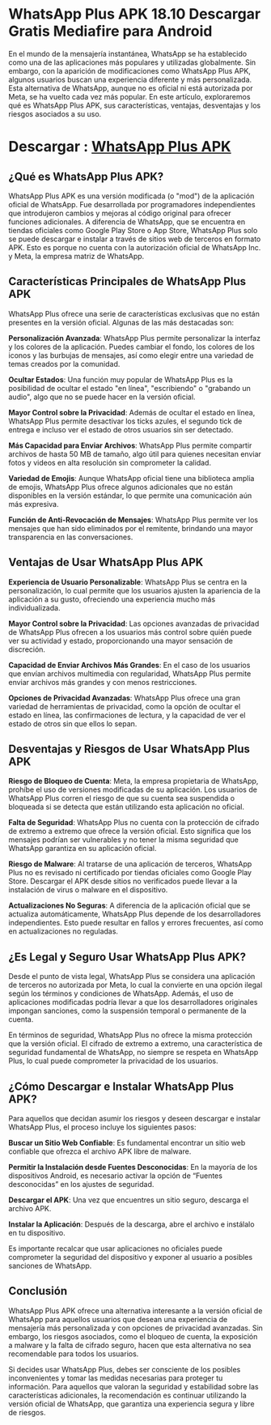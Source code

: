 # WhatsApp Plus APK 18.10 Descargar Gratis Mediafire para Android
En el mundo de la mensajería instantánea, WhatsApp se ha establecido como una de las aplicaciones más populares y utilizadas globalmente. Sin embargo, con la aparición de modificaciones como WhatsApp Plus APK, algunos usuarios buscan una experiencia diferente y más personalizada. Esta alternativa de WhatsApp, aunque no es oficial ni está autorizada por Meta, se ha vuelto cada vez más popular. En este artículo, exploraremos qué es WhatsApp Plus APK, sus características, ventajas, desventajas y los riesgos asociados a su uso.

# Descargar : [WhatsApp Plus APK](https://whatsapp-plus.modilimitado.io)

## ¿Qué es WhatsApp Plus APK?

WhatsApp Plus APK es una versión modificada (o "mod") de la aplicación oficial de WhatsApp. Fue desarrollada por programadores independientes que introdujeron cambios y mejoras al código original para ofrecer funciones adicionales. A diferencia de WhatsApp, que se encuentra en tiendas oficiales como Google Play Store o App Store, WhatsApp Plus solo se puede descargar e instalar a través de sitios web de terceros en formato APK. Esto es porque no cuenta con la autorización oficial de WhatsApp Inc. y Meta, la empresa matriz de WhatsApp.

## Características Principales de WhatsApp Plus APK

WhatsApp Plus ofrece una serie de características exclusivas que no están presentes en la versión oficial. Algunas de las más destacadas son:

**Personalización Avanzada**: WhatsApp Plus permite personalizar la interfaz y los colores de la aplicación. Puedes cambiar el fondo, los colores de los iconos y las burbujas de mensajes, así como elegir entre una variedad de temas creados por la comunidad.

**Ocultar Estados**: Una función muy popular de WhatsApp Plus es la posibilidad de ocultar el estado "en línea", "escribiendo" o "grabando un audio", algo que no se puede hacer en la versión oficial.

**Mayor Control sobre la Privacidad**: Además de ocultar el estado en línea, WhatsApp Plus permite desactivar los ticks azules, el segundo tick de entrega e incluso ver el estado de otros usuarios sin ser detectado.

**Más Capacidad para Enviar Archivos**: WhatsApp Plus permite compartir archivos de hasta 50 MB de tamaño, algo útil para quienes necesitan enviar fotos y videos en alta resolución sin comprometer la calidad.

**Variedad de Emojis**: Aunque WhatsApp oficial tiene una biblioteca amplia de emojis, WhatsApp Plus ofrece algunos adicionales que no están disponibles en la versión estándar, lo que permite una comunicación aún más expresiva.

**Función de Anti-Revocación de Mensajes**: WhatsApp Plus permite ver los mensajes que han sido eliminados por el remitente, brindando una mayor transparencia en las conversaciones.

## Ventajas de Usar WhatsApp Plus APK

**Experiencia de Usuario Personalizable**: WhatsApp Plus se centra en la personalización, lo cual permite que los usuarios ajusten la apariencia de la aplicación a su gusto, ofreciendo una experiencia mucho más individualizada.

**Mayor Control sobre la Privacidad**: Las opciones avanzadas de privacidad de WhatsApp Plus ofrecen a los usuarios más control sobre quién puede ver su actividad y estado, proporcionando una mayor sensación de discreción.

**Capacidad de Enviar Archivos Más Grandes**: En el caso de los usuarios que envían archivos multimedia con regularidad, WhatsApp Plus permite enviar archivos más grandes y con menos restricciones.

**Opciones de Privacidad Avanzadas**: WhatsApp Plus ofrece una gran variedad de herramientas de privacidad, como la opción de ocultar el estado en línea, las confirmaciones de lectura, y la capacidad de ver el estado de otros sin que ellos lo sepan.

## Desventajas y Riesgos de Usar WhatsApp Plus APK

**Riesgo de Bloqueo de Cuenta**: Meta, la empresa propietaria de WhatsApp, prohíbe el uso de versiones modificadas de su aplicación. Los usuarios de WhatsApp Plus corren el riesgo de que su cuenta sea suspendida o bloqueada si se detecta que están utilizando esta aplicación no oficial.

**Falta de Seguridad**: WhatsApp Plus no cuenta con la protección de cifrado de extremo a extremo que ofrece la versión oficial. Esto significa que los mensajes podrían ser vulnerables y no tener la misma seguridad que WhatsApp garantiza en su aplicación oficial.

**Riesgo de Malware**: Al tratarse de una aplicación de terceros, WhatsApp Plus no es revisado ni certificado por tiendas oficiales como Google Play Store. Descargar el APK desde sitios no verificados puede llevar a la instalación de virus o malware en el dispositivo.

**Actualizaciones No Seguras**: A diferencia de la aplicación oficial que se actualiza automáticamente, WhatsApp Plus depende de los desarrolladores independientes. Esto puede resultar en fallos y errores frecuentes, así como en actualizaciones no reguladas.

## ¿Es Legal y Seguro Usar WhatsApp Plus APK?

Desde el punto de vista legal, WhatsApp Plus se considera una aplicación de terceros no autorizada por Meta, lo cual la convierte en una opción ilegal según los términos y condiciones de WhatsApp. Además, el uso de aplicaciones modificadas podría llevar a que los desarrolladores originales impongan sanciones, como la suspensión temporal o permanente de la cuenta.

En términos de seguridad, WhatsApp Plus no ofrece la misma protección que la versión oficial. El cifrado de extremo a extremo, una característica de seguridad fundamental de WhatsApp, no siempre se respeta en WhatsApp Plus, lo cual puede comprometer la privacidad de los usuarios.

## ¿Cómo Descargar e Instalar WhatsApp Plus APK?

Para aquellos que decidan asumir los riesgos y deseen descargar e instalar WhatsApp Plus, el proceso incluye los siguientes pasos:

**Buscar un Sitio Web Confiable**: Es fundamental encontrar un sitio web confiable que ofrezca el archivo APK libre de malware.

**Permitir la Instalación desde Fuentes Desconocidas**: En la mayoría de los dispositivos Android, es necesario activar la opción de “Fuentes desconocidas” en los ajustes de seguridad.

**Descargar el APK**: Una vez que encuentres un sitio seguro, descarga el archivo APK.

**Instalar la Aplicación**: Después de la descarga, abre el archivo e instálalo en tu dispositivo.

Es importante recalcar que usar aplicaciones no oficiales puede comprometer la seguridad del dispositivo y exponer al usuario a posibles sanciones de WhatsApp.

## Conclusión

WhatsApp Plus APK ofrece una alternativa interesante a la versión oficial de WhatsApp para aquellos usuarios que desean una experiencia de mensajería más personalizada y con opciones de privacidad avanzadas. Sin embargo, los riesgos asociados, como el bloqueo de cuenta, la exposición a malware y la falta de cifrado seguro, hacen que esta alternativa no sea recomendable para todos los usuarios.

Si decides usar WhatsApp Plus, debes ser consciente de los posibles inconvenientes y tomar las medidas necesarias para proteger tu información. Para aquellos que valoran la seguridad y estabilidad sobre las características adicionales, la recomendación es continuar utilizando la versión oficial de WhatsApp, que garantiza una experiencia segura y libre de riesgos.
